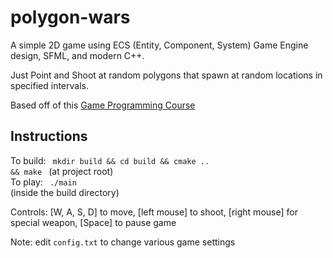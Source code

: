 # polygon-wars
A simple 2D game using ECS (Entity, Component, System) Game Engine design, SFML, and modern C++.

Just Point and Shoot at random polygons that spawn at random locations in specified intervals.

Based off of this [Game Programming Course](https://www.youtube.com/playlist?list=PL_xRyXins848jkwC9Coy7B4N5XTOnQZzz)

## Instructions
To build: <code> mkdir build && cd build && cmake .. && make </code> (at project root)<br>
To play: <code> ./main </code> (inside the build directory)

Controls: [W, A, S, D] to move, [left mouse] to shoot, [right mouse] for special weapon, [Space] to pause game

Note: edit <code>config.txt</code> to change various game settings
